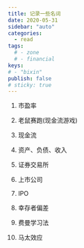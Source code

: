```yaml
---
title: 记录一些名词
date: 2020-05-31
sidebar: "auto"
categories:
  - read
tags:
  # - zone
  # - financial
keys:
# - "bixin"
publish: false
# sticky: true
---
```







1. 市盈率
2. 老鼠赛跑(现金流游戏)
3. 现金流
7. 资产、负债、收入
5. 证券交易所
6. 上市公司
7. IPO





1. 幸存者偏差
2. 费曼学习法
3. 马太效应